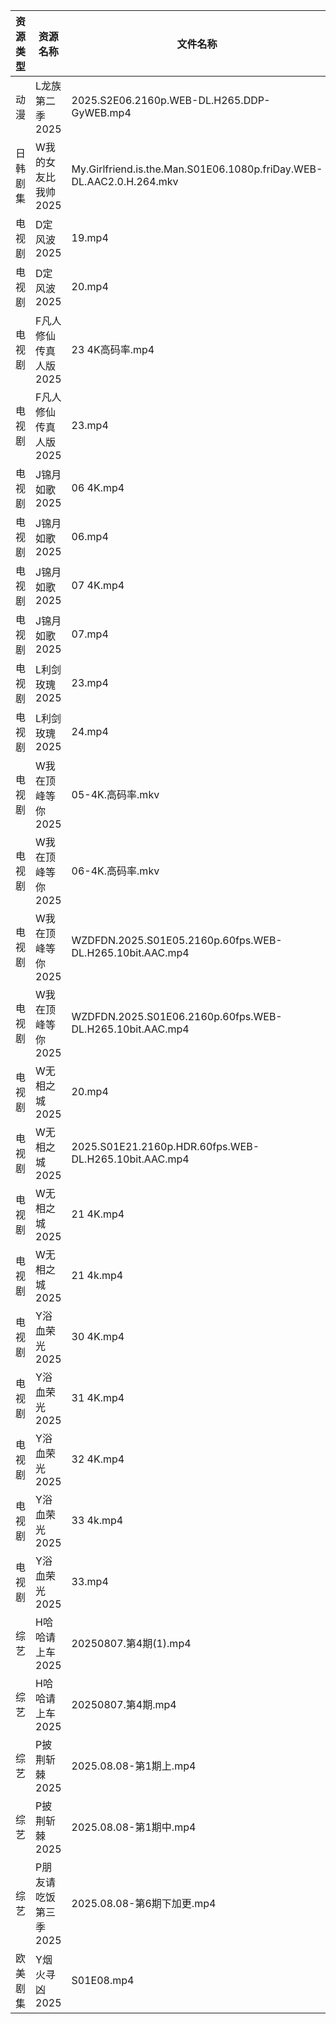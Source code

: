 | 资源类型 | 资源名称          | 文件名称                                                                 | 分享链接                                 | 更新时间                |
| ---- | ------------- | -------------------------------------------------------------------- | ------------------------------------ | ------------------- |
| 动漫   | L龙族第二季2025    | 2025.S2E06.2160p.WEB-DL.H265.DDP-GyWEB.mp4                           | https://pan.quark.cn/s/7820520d1f2c  | 2025-08-08 21:26:25 |
| 日韩剧集 | W我的女友比我帅2025  | My.Girlfriend.is.the.Man.S01E06.1080p.friDay.WEB-DL.AAC2.0.H.264.mkv | https://pan.quark.cn/s/0a66c240ab28  | 2025-08-08 16:34:47 |
| 电视剧  | D定风波2025      | 19.mp4                                                               | https://www.alipan.com/s/JczfVyDN3cU | 2025-08-08 20:01:15 |
| 电视剧  | D定风波2025      | 20.mp4                                                               | https://www.alipan.com/s/JczfVyDN3cU | 2025-08-08 20:01:15 |
| 电视剧  | F凡人修仙传真人版2025 | 23 4K高码率.mp4                                                         | https://www.alipan.com/s/Nv8hxtNv9F1 | 2025-08-08 20:01:19 |
| 电视剧  | F凡人修仙传真人版2025 | 23.mp4                                                               | https://www.alipan.com/s/Nv8hxtNv9F1 | 2025-08-08 14:01:17 |
| 电视剧  | J锦月如歌2025     | 06 4K.mp4                                                            | https://www.alipan.com/s/jdpjNxUdeEZ | 2025-08-08 08:01:31 |
| 电视剧  | J锦月如歌2025     | 06.mp4                                                               | https://www.alipan.com/s/jdpjNxUdeEZ | 2025-08-08 08:01:31 |
| 电视剧  | J锦月如歌2025     | 07 4K.mp4                                                            | https://www.alipan.com/s/jdpjNxUdeEZ | 2025-08-08 08:01:30 |
| 电视剧  | J锦月如歌2025     | 07.mp4                                                               | https://www.alipan.com/s/jdpjNxUdeEZ | 2025-08-08 08:01:30 |
| 电视剧  | L利剑玫瑰2025     | 23.mp4                                                               | https://www.alipan.com/s/rhnmZAsByum | 2025-08-08 08:01:41 |
| 电视剧  | L利剑玫瑰2025     | 24.mp4                                                               | https://www.alipan.com/s/rhnmZAsByum | 2025-08-08 08:01:41 |
| 电视剧  | W我在顶峰等你2025   | 05-4K.高码率.mkv                                                        | https://pan.quark.cn/s/cb17e03fd6d6  | 2025-08-08 16:34:14 |
| 电视剧  | W我在顶峰等你2025   | 06-4K.高码率.mkv                                                        | https://pan.quark.cn/s/cb17e03fd6d6  | 2025-08-08 16:34:11 |
| 电视剧  | W我在顶峰等你2025   | WZDFDN.2025.S01E05.2160p.60fps.WEB-DL.H265.10bit.AAC.mp4             | https://pan.quark.cn/s/cb17e03fd6d6  | 2025-08-08 16:34:17 |
| 电视剧  | W我在顶峰等你2025   | WZDFDN.2025.S01E06.2160p.60fps.WEB-DL.H265.10bit.AAC.mp4             | https://pan.quark.cn/s/cb17e03fd6d6  | 2025-08-08 16:34:21 |
| 电视剧  | W无相之城2025     | 20.mp4                                                               | https://www.alipan.com/s/rTMQFBM1TQ9 | 2025-08-08 18:02:02 |
| 电视剧  | W无相之城2025     | 2025.S01E21.2160p.HDR.60fps.WEB-DL.H265.10bit.AAC.mp4                | https://pan.quark.cn/s/6e375bf1a4ee  | 2025-08-08 21:35:13 |
| 电视剧  | W无相之城2025     | 21 4K.mp4                                                            | https://www.alipan.com/s/rTMQFBM1TQ9 | 2025-08-08 18:02:02 |
| 电视剧  | W无相之城2025     | 21 4k.mp4                                                            | https://pan.quark.cn/s/6e375bf1a4ee  | 2025-08-08 21:35:09 |
| 电视剧  | Y浴血荣光2025     | 30 4K.mp4                                                            | https://www.alipan.com/s/F3MTFNa4XY2 | 2025-08-08 08:02:26 |
| 电视剧  | Y浴血荣光2025     | 31 4K.mp4                                                            | https://www.alipan.com/s/F3MTFNa4XY2 | 2025-08-08 08:02:25 |
| 电视剧  | Y浴血荣光2025     | 32 4K.mp4                                                            | https://www.alipan.com/s/F3MTFNa4XY2 | 2025-08-08 08:02:24 |
| 电视剧  | Y浴血荣光2025     | 33 4k.mp4                                                            | https://pan.quark.cn/s/2b8677d19fa0  | 2025-08-08 01:38:56 |
| 电视剧  | Y浴血荣光2025     | 33.mp4                                                               | https://www.alipan.com/s/F3MTFNa4XY2 | 2025-08-08 08:02:24 |
| 综艺   | H哈哈请上车2025    | 20250807.第4期(1).mp4                                                  | https://pan.quark.cn/s/6a88287d5483  | 2025-08-08 21:21:20 |
| 综艺   | H哈哈请上车2025    | 20250807.第4期.mp4                                                     | https://pan.quark.cn/s/6a88287d5483  | 2025-08-08 01:21:02 |
| 综艺   | P披荆斩棘2025     | 2025.08.08-第1期上.mp4                                                  | https://pan.quark.cn/s/9ae1eb01008d  | 2025-08-08 16:44:11 |
| 综艺   | P披荆斩棘2025     | 2025.08.08-第1期中.mp4                                                  | https://pan.quark.cn/s/9ae1eb01008d  | 2025-08-08 16:44:07 |
| 综艺   | P朋友请吃饭第三季2025 | 2025.08.08-第6期下加更.mp4                                                | https://pan.quark.cn/s/e9de3302c036  | 2025-08-08 21:29:20 |
| 欧美剧集 | Y烟火寻凶2025     | S01E08.mp4                                                           | https://pan.quark.cn/s/96d5d0ce3ae2  | 2025-08-08 10:37:46 |

